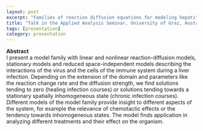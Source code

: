 ```yaml
---
layout: post
excerpt: "Families of reaction diffusion equations for modeling hepatitis" 
title: "Talk in the Applied Analysis Seminar, University of Graz, Austria (online)"
tags: [presentation]
category: presentation
---
```


<b>Abstract</b><br>
I present a model family with linear and nonlinear reaction-diffusion models, stationary models and reduced space-independent models describing the interactions of the virus and the cells of the immune system during a liver infection.
Depending on the extension of the domain and parameters like the reaction change rate and the diffusion strength, we find solutions tending to zero (healing infection courses) or solutions tending towards a stationary spatially inhomogeneous state (chronic infection courses). 
 Different models of the model family provide insight to different aspects of the system, for example the relevance of chemotactic effects or the tendency towards inhomogeneous states. 
The model finds application in analyzing different treatments and their effect on the organism. 

